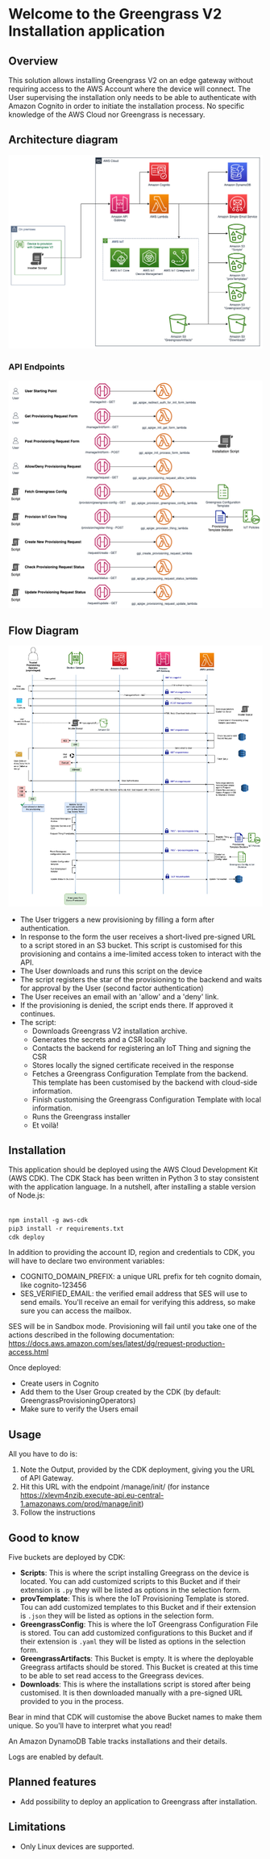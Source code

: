 # Welcome to the Greengrass V2 Installation application

## Overview
This solution allows installing Greengrass V2 on an edge gateway without requiring access to the AWS Account
where the device will connect. The User supervising the installation only needs to be able to authenticate
with Amazon Cognito in order to initiate the installation process. No specific knowledge of the AWS Cloud nor
Greengrass is necessary.

## Architecture diagram
![Architecture Diagram](./doc/ArchitectureDiagrams-OverallArchitecture.png)
### API Endpoints
![Endpoints](./doc/ArchitectureDiagrams-APIEndpoints.png)

## Flow Diagram
![Flow Diagram](./doc/ArchitectureDiagrams-FlowDiagram.png)

* The User triggers a new provisioning by filling a form after authentication.
* In response to the form the user receives a short-lived pre-signed URL to a script stored in an S3 bucket.
This script is customised for this provisioning and contains a ime-limited access token to interact with the API.
* The User downloads and runs this script on the device
* The script registers the star of the provisioning to the backend and waits for approval by the User (second factor authentication)
* The User receives an email with an 'allow' and a 'deny' link.
* If the provisioning is denied, the script ends there. If approved it continues.
* The script:
  * Downloads Greengrass V2 installation archive.
  * Generates the secrets and a CSR locally
  * Contacts the backend for registering an IoT Thing and signing the CSR
  * Stores locally the signed certificate received in the response
  * Fetches a Greengrass Configuration Template from the backend. This template has been customised by the backend 
with cloud-side information.
  * Finish customising the Greengrass Configuration Template with local information.
  * Runs the Greengrass installer
  * Et voilà!

## Installation

This application should be deployed using the AWS Cloud Development Kit (AWS CDK).
The CDK Stack has been written in Python 3 to stay consistent with the application language.
In a nutshell, after installing a stable version of Node.js:

<code>
npm install -g aws-cdk
pip3 install -r requirements.txt
cdk deploy
</code>

In addition to providing the account ID, region and credentials to CDK, 
you will have to declare two environment variables:
* COGNITO_DOMAIN_PREFIX: a unique URL prefix for teh cognito domain, like cognito-123456
* SES_VERIFIED_EMAIL: the verified email address that SES will use to send emails. You'll receive an email for 
  verifying this address, so make sure you can access the mailbox.

SES will be in Sandbox mode. Provisioning will fail until you take one of the actions described in the following 
documentation:
https://docs.aws.amazon.com/ses/latest/dg/request-production-access.html

Once deployed:
* Create users in Cognito
* Add them to the User Group created by the CDK (by default: GreengrassProvisioningOperators)
* Make sure to verify the Users email

## Usage
All you have to do is:

1. Note the Output, provided by the CDK deployment, giving you the URL of API Gateway.
2. Hit this URL with the endpoint /manage/init/ 
    (for instance https://xlevm4nzib.execute-api.eu-central-1.amazonaws.com/prod/manage/init)
3. Follow the instructions

## Good to know
Five buckets are deployed by CDK:

* **Scripts**: This is where the script installing Greegrass on the device is located. You can add customized scripts
  to this Bucket and if their extension is `.py` they will be listed as options in the selection form.
* **provTemplate**: This is where the IoT Provisioning Template is stored. Tou can add customized templates
  to this Bucket and if their extension is `.json` they will be listed as options in the selection form.
* **GreengrassConfig**: This is where the IoT Greengrass Configuration File is stored. Tou can add customized configurations
  to this Bucket and if their extension is `.yaml` they will be listed as options in the selection form.
* **GreengrassArtifacts**: This Bucket is empty. It is where the deployable Greegrass artifacts should be stored. This
  Bucket is created at this time to be able to set read access to the Greegrass devices.
* **Downloads**: This is where the installations script is stored after being customised. It is then downloaded manually
  with a pre-signed URL provided to you in the process.

Bear in mind that CDK will customise the above Bucket names to make them unique. So you'll have to 
interpret what you read!

An Amazon DynamoDB Table tracks installations and their details.

Logs are enabled by default.

## Planned features

* Add possibility to deploy an application to Greengrass after installation.

## Limitations

* Only Linux devices are supported.


